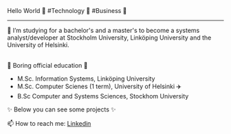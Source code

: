 
  <!-- Hi there! Feel free to make this your own but don't use my data -->
<div align="">Hello World 👋 #Technology 🐠 #Business 🐳 
  <hr>
   🐬 I’m studying for a bachelor's and a master's to become a systems analyst/developer at Stockholm University, Linköping University and the University of Helsinki.
  <br>
  <br>

</div>

🌱 Boring official education 🤔
- M.Sc. Information Systems, Linköping University
- M.Sc. Computer Scienes (1 term), University of Helsinki ✈️
- B.Sc Computer and Systems Sciences, Stockhom University 

✨ Below you can see some projects ✨

📫 How to reach me: [Linkedin](https://www.google.com)

<!--
**wingemo/wingemo** is a ✨ _special_ ✨ repository because its `README.md` (this file) appears on your GitHub profile.

Here are some ideas to get you started:

- 🔭 I’m currently working on ...
- 🌱 I’m currently learning ...
- 👯 I’m looking to collaborate on ...
- 🤔 I’m looking for help with ...
- 💬 Ask me about ...
- 📫 How to reach me: ...
- 😄 Pronouns: ...
- ⚡ Fun fact: ...
-->
